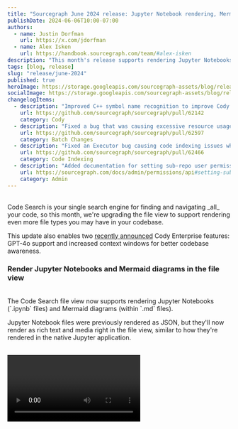 ```yaml
---
title: "Sourcegraph June 2024 release: Jupyter Notebook rendering, Mermaid diagrams, and Cody Enterprise updates"
publishDate: 2024-06-06T10:00-07:00
authors:
  - name: Justin Dorfman
    url: https://x.com/jdorfman
  - name: Alex Isken
    url: https://handbook.sourcegraph.com/team/#alex-isken
description: "This month's release supports rendering Jupyter Notebooks and Mermaid diagrams in the Code Search file view. It also introduces support for GPT-4o and larger context windows for Cody Enterprise."
tags: [blog, release]
slug: "release/june-2024"
published: true
heroImage: https://storage.googleapis.com/sourcegraph-assets/blog/release-post/june-2024/sourcegraph-june-2024-release-og-image.png
socialImage: https://storage.googleapis.com/sourcegraph-assets/blog/release-post/june-2024/sourcegraph-june-2024-release-og-image.png
changelogItems:
  - description: "Improved C++ symbol name recognition to improve Cody Enterprise context retrieval."
    url: https://github.com/sourcegraph/sourcegraph/pull/62142
    category: Cody
  - description: "Fixed a bug that was causing excessive resource usage in Batch Changes."
    url: https://github.com/sourcegraph/sourcegraph/pull/62597
    category: Batch Changes
  - description: "Fixed an Executor bug causing code indexing issues when repos had a space in their name. This should impact customers using Azure DevOps."
    url: https://github.com/sourcegraph/sourcegraph/pull/62466
    category: Code Indexing
  - description: "Added documentation for setting sub-repo user permissions with the GraphQL API."
    url: https://sourcegraph.com/docs/admin/permissions/api#setting-sub-repository-permissions-for-users
    category: Admin
---
```


<br />
Code Search is your single search engine for finding and navigating _all_ your code, so this month, we're upgrading the file view to support rendering even more file types you may have in your codebase. 

This update also enables two [recently announced](https://sourcegraph.com/blog/cody-enterprise-june-2024) Cody Enterprise features: GPT-4o support and increased context windows for better codebase awareness.
<br />

### Render Jupyter Notebooks and Mermaid diagrams in the file view

<br />
The Code Search file view now supports rendering Jupyter Notebooks (`.ipynb` files) and Mermaid diagrams (within `.md` files). 

Jupyter Notebook files were previously rendered as JSON, but they'll now render as rich text and media right in the file view, similar to how they're rendered in the native Jupyter application.

<br />
<Video
  source={{
    mp4: 'blog/code-search-now-supports-jupyter-notebook-rendering/video_001'
  }}
  controls={true}
  loop={true}
  title="Searching by the new point-in-time search filter"
/>
<br />

[Mermaid](https://mermaid.js.org/) is a JavaScript-based diagramming and charting tool. You can use it to create visualized diagrams, flowcharts, and user journeys directly within Markdown files. Code Search now recognizes [Mermaid syntax](https://mermaid.js.org/intro/syntax-reference.html#syntax-structure) within your Markdown files and will render your diagrams within the file view.

<br />
<Figure
  src="https://storage.googleapis.com/sourcegraph-assets/blog/release-post/june-2024/mermaid-file-view.png"
  alt="Code Search file view showing the Mermaid chart"
/>
<br />
<br />

### GPT-4o support for Cody chat and commands

<br />
You can now use GPT-4o as your LLM for powering Cody chat and commands. GPT-4o is OpenAI's latest model, and it's two times faster than GPT-4 Turbo while performing better in general reasoning benchmarks. 

 [Read the docs](https://sourcegraph.com/docs/cody/core-concepts/cody-gateway#configuring-custom-models) for information on configuring your model selection. You can also try out GPT-4o and compare it against other models using the [LLM Litmus Test](https://s0.dev/).
 <br />

### Smart context windows for better codebase awareness

<br />
Cody has increased context window limits for both inputs and outputs. These changes provide several benefits:

* You can now push way more context into Cody, including @-mentioning multiple large files, so that you can ask questions about larger amounts of code
* You can have much longer back-and-forth chats with Cody before it starts to forget the context from earlier in the conversation
* Cody's outputs should not cut off mid-message anymore

<br />
For BYOK customers, increasing context limits may increase LLM costs. [Read the docs](https://sourcegraph.com/docs/cody/clients/enable-cody-enterprise#smart-context-window) for more information on this feature and how to set your own context limits.

<br />
Sourcegraph 5.4.5099 is now available. Users self-hosting Sourcegraph can upgrade their instances today, and Sourcegraph Cloud users will receive this update within the coming days.
